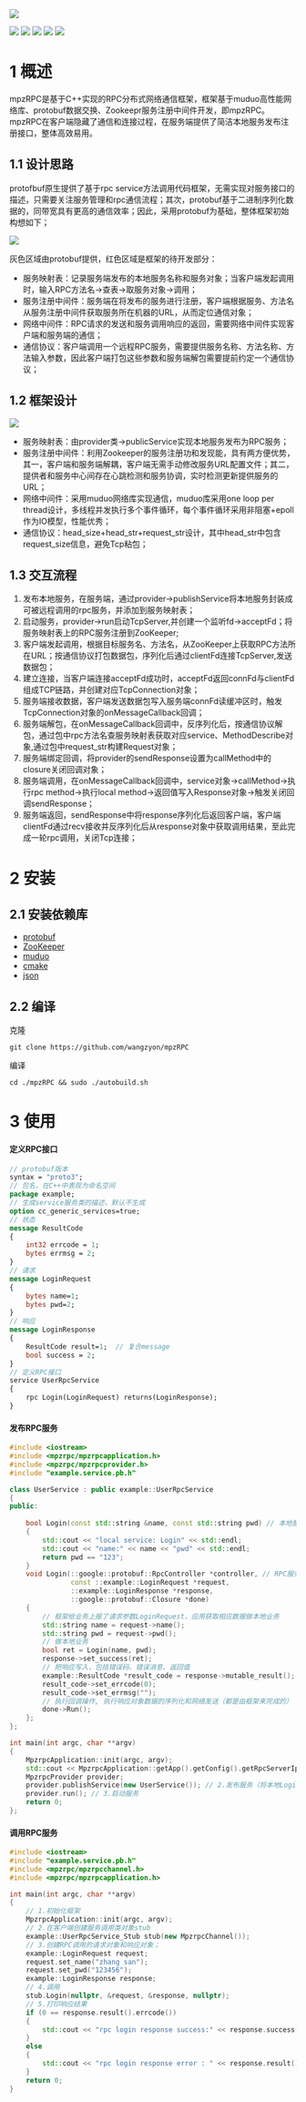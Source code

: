 ![](images/head.png)

![](https://img.shields.io/badge/build-passing-brightgreen) ![](https://img.shields.io/badge/ubuntu-18.04-blue) ![](https://img.shields.io/badge/protobuf-3.20-blue) ![](https://img.shields.io/badge/zookeeper-3.4.10-blue) ![](https://img.shields.io/badge/cmake-3.21-blue)



# 1 概述

mpzRPC是基于C++实现的RPC分布式网络通信框架，框架基于muduo高性能网络库、protobuf数据交换、Zookeepr服务注册中间件开发，即mpzRPC。mpzRPC在客户端隐藏了通信和连接过程，在服务端提供了简洁本地服务发布注册接口，整体高效易用。

## 1.1 设计思路 

protofbuf原生提供了基于rpc service方法调用代码框架，无需实现对服务接口的描述，只需要关注服务管理和rpc通信流程；其次，protobuf基于二进制序列化数据的，同带宽具有更高的通信效率；因此，采用protobuf为基础，整体框架初始构想如下；

![](images/design_init.svg)

灰色区域由protobuf提供，红色区域是框架的待开发部分：

- 服务映射表：记录服务端发布的本地服务名称和服务对象；当客户端发起调用时，输入RPC方法名->查表->取服务对象->调用；
- 服务注册中间件：服务端在将发布的服务进行注册，客户端根据服务、方法名从服务注册中间件获取服务所在机器的URL，从而定位通信对象；
- 网络中间件：RPC请求的发送和服务调用响应的返回，需要网络中间件实现客户端和服务端的通信；
- 通信协议：客户端调用一个远程RPC服务，需要提供服务名称、方法名称、方法输入参数，因此客户端打包这些参数和服务端解包需要提前约定一个通信协议；

## 1.2 框架设计

![](images/design.svg)

- 服务映射表：由provider类->publicService实现本地服务发布为RPC服务；
- 服务注册中间件：利用Zookeeper的服务注册功和发现能，具有两方便优势，其一，客户端和服务端解耦，客户端无需手动修改服务URL配置文件；其二，提供者和服务中心间存在心跳检测和服务协调，实时检测更新提供服务的URL；
- 网络中间件：采用muduo网络库实现通信，muduo库采用one loop per thread设计，多线程并发执行多个事件循环，每个事件循环采用非阻塞+epoll作为IO模型，性能优秀；
- 通信协议：head_size+head_str+request_str设计，其中head_str中包含request_size信息，避免Tcp粘包；

## 1.3 交互流程

1. 发布本地服务，在服务端，通过provider->publishService将本地服务封装成可被远程调用的rpc服务，并添加到服务映射表；
2. 启动服务，provider->run启动TcpServer,并创建一个监听fd->acceptFd；将服务映射表上的RPC服务注册到ZooKeeper;
3. 客户端发起调用，根据目标服务名、方法名，从ZooKeeper上获取RPC方法所在URL；按通信协议打包数据包，序列化后通过clientFd连接TcpServer,发送数据包；
4. 建立连接，当客户端连接acceptFd成功时，acceptFd返回connFd与clientFd组成TCP链路，并创建对应TcpConnection对象；
5. 服务端接收数据，客户端发送数据包写入服务端connFd读缓冲区时，触发TcpConnection对象的onMessageCallback回调；
6. 服务端解包，在onMessageCallback回调中，反序列化后，按通信协议解包，通过包中rpc方法名查服务映射表获取对应service、MethodDescribe对象,通过包中request_str构建Request对象；
7. 服务端绑定回调，将provider的sendResponse设置为callMethod中的closure关闭回调对象；
8. 服务端调用，在onMessageCallback回调中，service对象->callMethod->执行rpc method->执行local method->返回值写入Response对象->触发关闭回调sendResponse；
9. 服务端返回，sendResponse中将response序列化后返回客户端，客户端clientFd通过recv接收并反序列化后从response对象中获取调用结果，至此完成一轮rpc调用，关闭Tcp连接；

# 2 安装

## 2.1 安装依赖库

- [protobuf](https://github.com/protocolbuffers/protobuf)
- [ZooKeeper](https://github.com/apache/zookeeper)
- [muduo](https://github.com/chenshuo/muduo)
- [cmake](https://github.com/Kitware/CMake)
- [json](https://github.com/nlohmann/json)

## 2.2 编译

克隆

```shell
git clone https://github.com/wangzyon/mpzRPC
```

编译

```shell
cd ./mpzRPC && sudo ./autobuild.sh
```

# 3 使用

<!-- tabs:start -->

#### 定义RPC接口

```protobuf
// protobuf版本
syntax = "proto3"; 
// 包名，在C++中表现为命名空间
package example;
// 生成service服务类的描述，默认不生成
option cc_generic_services=true;
// 状态
message ResultCode
{
    int32 errcode = 1;
    bytes errmsg = 2;
}
// 请求
message LoginRequest
{
    bytes name=1;
    bytes pwd=2;
}
// 响应
message LoginResponse
{
    ResultCode result=1;  // 复合message
    bool success = 2;
}
// 定义RPC接口
service UserRpcService
{
    rpc Login(LoginRequest) returns(LoginResponse);
}
```

#### 发布RPC服务

```cpp
#include <iostream>
#include <mpzrpc/mpzrpcapplication.h>
#include <mpzrpc/mpzrpcprovider.h>
#include "example.service.pb.h"

class UserService : public example::UserRpcService
{
public:
    
    bool Login(const std::string &name, const std::string pwd) // 本地服务
    {
        std::cout << "local service: Login" << std::endl;
        std::cout << "name:" << name << "pwd" << std::endl;
        return pwd == "123";
    }
    void Login(::google::protobuf::RpcController *controller, // RPC服务
               const ::example::LoginRequest *request,
               ::example::LoginResponse *response,
               ::google::protobuf::Closure *done)   
    {
        // 框架给业务上报了请求参数LoginRequest，应用获取相应数据做本地业务
        std::string name = request->name();
        std::string pwd = request->pwd();
        // 做本地业务
        bool ret = Login(name, pwd);
        response->set_success(ret);
        // 把响应写入，包括错误码、错误消息、返回值
        example::ResultCode *result_code = response->mutable_result();
        result_code->set_errcode(0);
        result_code->set_errmsg("");
        // 执行回调操作, 执行响应对象数据的序列化和网络发送（都是由框架来完成的）
        done->Run();
    };
};

int main(int argc, char **argv)
{
    MpzrpcApplication::init(argc, argv);  
    std::cout << MpzrpcApplication::getApp().getConfig().getRpcServerIp() << std::endl;
    MpzrpcProvider provider; 
    provider.publishService(new UserService()); // 2.发布服务（将本地Login发布为RPC Login）
    provider.run(); // 3.启动服务
    return 0;
};
```

#### 调用RPC服务

```cpp
#include <iostream>
#include "example.service.pb.h"
#include <mpzrpc/mpzrpcchannel.h>
#include <mpzrpc/mpzrpcapplication.h>

int main(int argc, char **argv)
{	
    // 1.初始化框架 
    MpzrpcApplication::init(argc, argv); 
    // 2.在客户端创建服务调用类对象stub
    example::UserRpcService_Stub stub(new MpzrpcChannel()); 
    // 3.创建RPC调用的请求对象和响应对象；
    example::LoginRequest request;
    request.set_name("zhang san");
    request.set_pwd("123456");
    example::LoginResponse response;
    // 4.调用
    stub.Login(nullptr, &request, &response, nullptr);
    // 5.打印响应结果
    if (0 == response.result().errcode())
    {
        std::cout << "rpc login response success:" << response.success() << std::endl;
    }
    else
    {
        std::cout << "rpc login response error : " << response.result().errmsg() << std::endl;
    }
    return 0;
}
```

<!-- tabs:end -->

